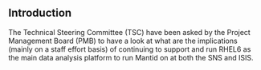 
Introduction
------------

The Technical Steering Committee (TSC) have been asked by the Project Management Board (PMB) to have a look at what are the implications (mainly on a staff effort basis) of continuing to support and run RHEL6 as the main data analysis platform to run Mantid on at both the SNS and ISIS.


